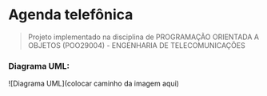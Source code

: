 # Agenda telefônica

> Projeto implementado na disciplina de PROGRAMAÇÃO ORIENTADA A OBJETOS (POO29004) - ENGENHARIA DE TELECOMUNICAÇÕES

### Diagrama UML:
![Diagrama UML](colocar caminho da imagem aqui)
